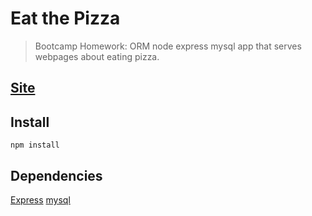 # Eat the Pizza
>Bootcamp Homework: ORM node express mysql app that serves webpages about eating pizza.

## [Site](https://murmuring-ocean-76872.herokuapp.com/)

## Install
```
npm install
```

## Dependencies

[Express](https://expressjs.com/)
[mysql](https://www.npmjs.com/package/mysql)